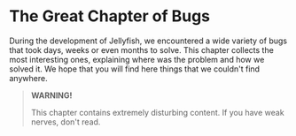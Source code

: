 # The Great Chapter of Bugs

During the development of Jellyfish, we encountered a wide variety of bugs that took days, weeks or even
months to solve.
This chapter collects the most interesting ones, explaining where was the problem and how we solved it.
We hope that you will find here things that we couldn't find anywhere.

> **WARNING!**
>
> This chapter contains extremely disturbing content. If you have weak nerves, don't read.
